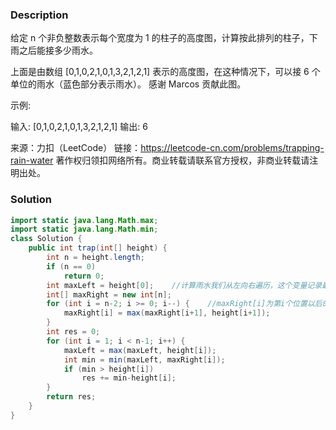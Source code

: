 ### Description

给定 n 个非负整数表示每个宽度为 1 的柱子的高度图，计算按此排列的柱子，下雨之后能接多少雨水。



上面是由数组 [0,1,0,2,1,0,1,3,2,1,2,1] 表示的高度图，在这种情况下，可以接 6 个单位的雨水（蓝色部分表示雨水）。 感谢 Marcos 贡献此图。

示例:

输入: [0,1,0,2,1,0,1,3,2,1,2,1]
输出: 6

来源：力扣（LeetCode）
链接：https://leetcode-cn.com/problems/trapping-rain-water
著作权归领扣网络所有。商业转载请联系官方授权，非商业转载请注明出处。

### Solution
```java
import static java.lang.Math.max;
import static java.lang.Math.min;
class Solution {
    public int trap(int[] height) {
        int n = height.length;
        if (n == 0)
            return 0;
        int maxLeft = height[0];	//计算雨水我们从左向右遍历，这个变量记录最大的值
        int[] maxRight = new int[n];
        for (int i = n-2; i >= 0; i--) {	//maxRight[i]为第i个位置以后的最高值
            maxRight[i] = max(maxRight[i+1], height[i+1]);
        }
        int res = 0;
        for (int i = 1; i < n-1; i++) {
            maxLeft = max(maxLeft, height[i]);
            int min = min(maxLeft, maxRight[i]);
            if (min > height[i])
                res += min-height[i];
        }
        return res;
    }
}
```


